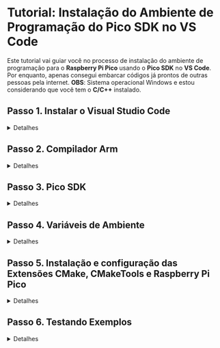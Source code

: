 # Tutorial: Instalação do Ambiente de Programação do Pico SDK no VS Code

Este tutorial vai guiar você no processo de instalação do ambiente de programação para o **Raspberry Pi Pico** usando o **Pico SDK** no **VS Code**.  
Por enquanto, apenas consegui embarcar códigos já prontos de outras pessoas pela internet. **OBS**: Sistema operacional Windows e estou considerando que você tem o **C/C++** instalado.

## Passo 1. Instalar o Visual Studio Code

<details>
  <summary>Detalhes</summary>
  - Baixe o Visual Studio Code no [site oficial](https://code.visualstudio.com/).  
  - Siga o assistente de instalação para a sua plataforma (Windows, macOS ou Linux).  
  
</details>

## Passo 2. Compilador Arm

<details>
  <summary>Detalhes</summary>
  - Baixe AArch32 bare-metal no formato .exe (executável). Link: https://developer.arm.com/downloads/-/arm-gnu-toolchain-downloads  
  - Cuidado que no final da instalação é importante você marcar a caixinha declarando que você deseja adicionar as variáveis de ambiente (Add Path to Environment Variable).
  
  ![gnu arm](BitDogLab/img/aarch32bare-metal.png)
  
</details>

## Passo 3. Pico SDK

<details>
  <summary>Detalhes</summary>
  - Acesse o repositório: https://github.com/raspberrypi/pico-setup-windows/releases/tag/v1.5.1.  
  - Clique em last release na direita inferior.  
  - Baixe a última versão standalone no formato .exe  
  - Abra o instalador como administrador e anote o local da instalação em algum canto.  
  - No final, escolha uma pasta de fácil acesso para você colocar os exemplos (blink, pwm, etc...) para que você possa testar ou aprender.  
  
  img
</details>

## Passo 4. Variáveis de Ambiente

<details>
  <summary>Detalhes</summary>
  - Segure o botão Windows e aperte R.  
  - No campo de texto escreva **sysdm.cpl**, vá em **Avançados** e **Variáveis de Ambiente**.  
  - A partir daqui, você vai encontrar dois campos: um das variáveis do usuário e outro das variáveis do sistema.  
  - Em ambos você vai seguir o mesmo processo: primeiro clique em **Novo**.  
  - Irá aparecer dois campos:  
    - Em **Nome da variável** você irá inserir "PIKO_SDK_PATH" (sem aspas).  
    - Em **Valor da variável** você irá inserir o diretório de onde você fez a instalação do pico-sdk (Exemplo: **C:\Program Files\Raspberry Pi\Pico SDK v1.5.1**).  
  - Confirme e, novamente, vamos clicar em **Novo**.  
  - Em **Nome da variável** você irá inserir "PICO_TOOLCHAIN_PATH" (sem aspas).  
  - Em **Valor da variável** você irá inserir o diretório do pico-sdk propriamente dito (Exemplo: **C:\Program Files\Raspberry Pi\Pico SDK v1.5.1\pico-sdk**).  
  - Agora que você fez isso em variáveis de usuário, faça o mesmo processo em variáveis do sistema.  
  - Só faça esse processo caso as variáveis de ambiente ("PIKO_SDK_PATH" e "PICO_TOOLCHAIN_PATH") não estiverem listadas.  
  
  img
</details>

## Passo 5. Instalação e configuração das Extensões CMake, CMakeTools e Raspberry Pi Pico

<details>
  <summary>Detalhes</summary>
  - Abra o VSCode, vá no ícone de extensões e instale o **CMake** e **CMakeTools**:  
  
  img
  
  - O **CMakeTools** precisa ser configurado. Clique na engrenagem que aparece na tela do plug-in e selecione **Settings**.  
  - Procure pelo nome **CMake Path** e confirme que está escrito "cmake" (sem aspas).  
  
  img
  
  - Logo em baixo está "CMake: Configure Environment". Caso não haja nenhuma linha adicionada, clique em **Add** e adicione o item "PICO_SDK_PATH" (sem aspas) e, em **Value**, o diretório de instalação (Exemplo: **C:\Program Files\Raspberry Pi\Pico SDK v1.5.1**).  
  
  img
  
  - Agora busque por **generator** e escreva "NMake Makefiles" (sem aspas).  
  
  img
  
  - De volta ao menu de extensões, procure por **Raspberry Pi Pico** e instale.  
  
  img
</details>

## Passo 6. Testando Exemplos

<details>
  <summary>Detalhes</summary>
  - 
</details>
